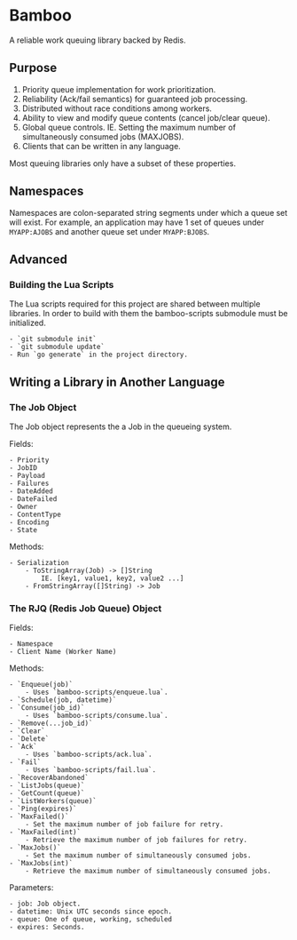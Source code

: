 # Bamboo

A reliable work queuing library backed by Redis.

## Purpose

1. Priority queue implementation for work prioritization.
2. Reliability (Ack/fail semantics) for guaranteed job processing.
3. Distributed without race conditions among workers.
4. Ability to view and modify queue contents (cancel job/clear queue).
5. Global queue controls. IE. Setting the maximum number of
simultaneously consumed jobs (MAXJOBS).
6. Clients that can be written in any language.

Most queuing libraries only have a subset of these properties.

## Namespaces

Namespaces are colon-separated string segments under which a queue set
will exist. For example, an application may have 1 set of queues under
`MYAPP:AJOBS` and another queue set under `MYAPP:BJOBS`.

## Advanced

### Building the Lua Scripts

The Lua scripts required for this project are shared between multiple
libraries. In order to build with them the bamboo-scripts submodule must be
initialized.

    - `git submodule init`
    - `git submodule update`
    - Run `go generate` in the project directory.

## Writing a Library in Another Language

### The Job Object

The Job object represents the a Job in the queueing system.

Fields:

    - Priority
    - JobID
    - Payload
    - Failures
    - DateAdded
    - DateFailed
    - Owner
    - ContentType
    - Encoding
    - State

Methods:

    - Serialization
        - ToStringArray(Job) -> []String
            IE. [key1, value1, key2, value2 ...]
        - FromStringArray([]String) -> Job

### The RJQ (Redis Job Queue) Object

Fields:

    - Namespace
    - Client Name (Worker Name)

Methods:

    - `Enqueue(job)`
        - Uses `bamboo-scripts/enqueue.lua`.
    - `Schedule(job, datetime)`
    - `Consume(job_id)`
        - Uses `bamboo-scripts/consume.lua`.
    - `Remove(...job_id)`
    - `Clear`
    - `Delete`
    - `Ack`
        - Uses `bamboo-scripts/ack.lua`.
    - `Fail`
        - Uses `bamboo-scripts/fail.lua`.
    - `RecoverAbandoned`
    - `ListJobs(queue)`
    - `GetCount(queue)`
    - `ListWorkers(queue)`
    - `Ping(expires)`
    - `MaxFailed()`
        - Set the maximum number of job failure for retry.
    - `MaxFailed(int)`
        - Retrieve the maximum number of job failures for retry.
    - `MaxJobs()`
        - Set the maximum number of simultaneously consumed jobs.
    - `MaxJobs(int)`
        - Retrieve the maximum number of simultaneously consumed jobs.

Parameters:

    - job: Job object.
    - datetime: Unix UTC seconds since epoch.
    - queue: One of queue, working, scheduled
    - expires: Seconds.
